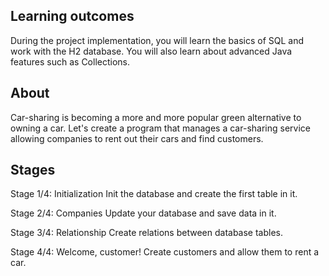 
## Learning outcomes

During the project implementation, you will learn the basics of SQL and work with the H2 database. You will also learn about advanced Java features such as Collections.

## About

Car-sharing is becoming a more and more popular green alternative to owning a car. Let's create a program that manages a car-sharing service allowing companies to rent out their cars and find customers.

## Stages

Stage 1/4: Initialization
Init the database and create the first table in it.

Stage 2/4: Companies
Update your database and save data in it.

Stage 3/4: Relationship
Create relations between database tables.

Stage 4/4: Welcome, customer!
Create customers and allow them to rent a car. 
